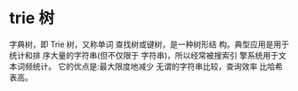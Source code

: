 # trie 树


字典树，即 Trie 树，又称单词 查找树或键树，是一种树形结 构。典型应用是用于统计和排 序大量的字符串(但不仅限于 字符串)，所以经常被搜索引 擎系统用于文本词频统计。
它的优点是:最大限度地减少 无谓的字符串比较，查询效率 比哈希表高。